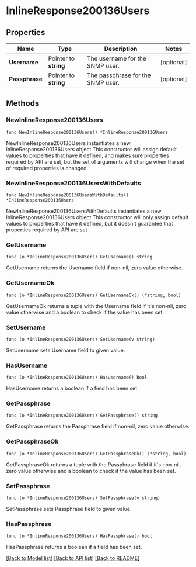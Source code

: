 # InlineResponse200136Users

## Properties

Name | Type | Description | Notes
------------ | ------------- | ------------- | -------------
**Username** | Pointer to **string** | The username for the SNMP user. | [optional] 
**Passphrase** | Pointer to **string** | The passphrase for the SNMP user. | [optional] 

## Methods

### NewInlineResponse200136Users

`func NewInlineResponse200136Users() *InlineResponse200136Users`

NewInlineResponse200136Users instantiates a new InlineResponse200136Users object
This constructor will assign default values to properties that have it defined,
and makes sure properties required by API are set, but the set of arguments
will change when the set of required properties is changed

### NewInlineResponse200136UsersWithDefaults

`func NewInlineResponse200136UsersWithDefaults() *InlineResponse200136Users`

NewInlineResponse200136UsersWithDefaults instantiates a new InlineResponse200136Users object
This constructor will only assign default values to properties that have it defined,
but it doesn't guarantee that properties required by API are set

### GetUsername

`func (o *InlineResponse200136Users) GetUsername() string`

GetUsername returns the Username field if non-nil, zero value otherwise.

### GetUsernameOk

`func (o *InlineResponse200136Users) GetUsernameOk() (*string, bool)`

GetUsernameOk returns a tuple with the Username field if it's non-nil, zero value otherwise
and a boolean to check if the value has been set.

### SetUsername

`func (o *InlineResponse200136Users) SetUsername(v string)`

SetUsername sets Username field to given value.

### HasUsername

`func (o *InlineResponse200136Users) HasUsername() bool`

HasUsername returns a boolean if a field has been set.

### GetPassphrase

`func (o *InlineResponse200136Users) GetPassphrase() string`

GetPassphrase returns the Passphrase field if non-nil, zero value otherwise.

### GetPassphraseOk

`func (o *InlineResponse200136Users) GetPassphraseOk() (*string, bool)`

GetPassphraseOk returns a tuple with the Passphrase field if it's non-nil, zero value otherwise
and a boolean to check if the value has been set.

### SetPassphrase

`func (o *InlineResponse200136Users) SetPassphrase(v string)`

SetPassphrase sets Passphrase field to given value.

### HasPassphrase

`func (o *InlineResponse200136Users) HasPassphrase() bool`

HasPassphrase returns a boolean if a field has been set.


[[Back to Model list]](../README.md#documentation-for-models) [[Back to API list]](../README.md#documentation-for-api-endpoints) [[Back to README]](../README.md)


